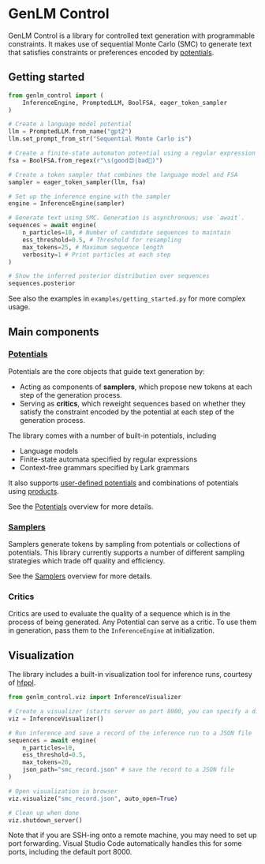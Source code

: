 # GenLM Control

GenLM Control is a library for controlled text generation with programmable constraints. It makes use of sequential Monte Carlo (SMC) to generate text that satisfies constraints or preferences encoded by [potentials](potentials.md).

## Getting started

```python
from genlm_control import (
    InferenceEngine, PromptedLLM, BoolFSA, eager_token_sampler
)

# Create a language model potential
llm = PromptedLLM.from_name("gpt2")
llm.set_prompt_from_str("Sequential Monte Carlo is")

# Create a finite-state automaton potential using a regular expression
fsa = BoolFSA.from_regex(r"\s(good😍|bad🙁)")

# Create a token sampler that combines the language model and FSA
sampler = eager_token_sampler(llm, fsa)

# Set up the inference engine with the sampler
engine = InferenceEngine(sampler)

# Generate text using SMC. Generation is asynchronous; use `await`.
sequences = await engine(
    n_particles=10, # Number of candidate sequences to maintain
    ess_threshold=0.5, # Threshold for resampling
    max_tokens=25, # Maximum sequence length
    verbosity=1 # Print particles at each step
)

# Show the inferred posterior distribution over sequences
sequences.posterior
```

See also the examples in `examples/getting_started.py` for more complex usage.


## Main components

### [Potentials](potentials.md)
Potentials are the core objects that guide text generation by:

* Acting as components of **samplers**, which propose new tokens at each step of the generation process.
* Serving as **critics**, which reweight sequences based on whether they satisfy the constraint encoded by the potential at each step of the generation process.

The library comes with a number of built-in potentials, including

* Language models
* Finite-state automata specified by regular expressions
* Context-free grammars specified by Lark grammars

It also supports [user-defined potentials](potentials.md#custom-potentials) and combinations of potentials using [products](potentials.md#products-of-potentials).

See the [Potentials](potentials.md) overview for more details.

### [Samplers](samplers.md)

Samplers generate tokens by sampling from potentials or collections of potentials. This library currently supports a number of different sampling strategies which trade off quality and efficiency.

See the [Samplers](samplers.md) overview for more details.

### Critics
Critics are used to evaluate the quality of a sequence which is in the process of being generated. Any Potential can serve as a critic. To use them in generation, pass them to the `InferenceEngine` at initialization.


## Visualization

The library includes a built-in visualization tool for inference runs, courtesy of [hfppl](https://github.com/probcomp/hfppl).

```python
from genlm_control.viz import InferenceVisualizer

# Create a visualizer (starts server on port 8000, you can specify a different port if needed)
viz = InferenceVisualizer()

# Run inference and save a record of the inference run to a JSON file
sequences = await engine(
    n_particles=10,
    ess_threshold=0.5,
    max_tokens=20,
    json_path="smc_record.json" # save the record to a JSON file
)

# Open visualization in browser
viz.visualize("smc_record.json", auto_open=True)

# Clean up when done
viz.shutdown_server()
```

Note that if you are SSH-ing onto a remote machine, you may need to set up port forwarding. Visual Studio Code automatically handles this for some ports, including the default port 8000.
